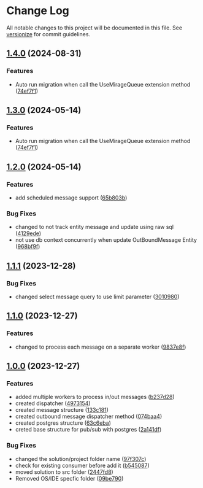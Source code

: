 # Change Log

All notable changes to this project will be documented in this file. See [versionize](https://github.com/versionize/versionize) for commit guidelines.

<a name="1.4.0"></a>
## [1.4.0](https://www.github.com/Beeposts/mirage-queue/releases/tag/v1.4.0) (2024-08-31)

### Features

* Auto run migration when call the UseMirageQueue extension method ([74ef7f1](https://www.github.com/Beeposts/mirage-queue/commit/74ef7f17189a2fd5e43d1693defd173c48bcbdba))

<a name="1.3.0"></a>
## [1.3.0](https://www.github.com/inova-notas/mirage-queue/releases/tag/v1.3.0) (2024-05-14)

### Features

* Auto run migration when call the UseMirageQueue extension method ([74ef7f1](https://www.github.com/inova-notas/mirage-queue/commit/74ef7f17189a2fd5e43d1693defd173c48bcbdba))

<a name="1.2.0"></a>
## [1.2.0](https://www.github.com/inova-notas/mirage-queue/releases/tag/v1.2.0) (2024-05-14)

### Features

* add scheduled message support ([65b803b](https://www.github.com/inova-notas/mirage-queue/commit/65b803be4e7d0ea069cf028f2ced54812e2decfb))

### Bug Fixes

* changed to not track entity message and update using raw sql ([4129ede](https://www.github.com/inova-notas/mirage-queue/commit/4129ede7ec8a3a4b8501a262d5ac90ed986e2c79))
* not use db context concurrently when update OutBoundMessage Entity ([968bf9f](https://www.github.com/inova-notas/mirage-queue/commit/968bf9fa8073e662d93911f12f7e26f6938b7608))

<a name="1.1.1"></a>
## [1.1.1](https://www.github.com/Beeposts/mirage-queue/releases/tag/v1.1.1) (2023-12-28)

### Bug Fixes

* changed select message query to use limit parameter ([3010980](https://www.github.com/Beeposts/mirage-queue/commit/3010980e2572b565e2c488d61b20d34b2a8e1b47))

<a name="1.1.0"></a>
## [1.1.0](https://www.github.com/Beeposts/mirage-queue/releases/tag/v1.1.0) (2023-12-27)

### Features

* changed to process each message on a separate worker ([9837e8f](https://www.github.com/Beeposts/mirage-queue/commit/9837e8f355c74351f9ca52fa722b8342c4699897))

<a name="1.0.0"></a>
## [1.0.0](https://www.github.com/Beeposts/mirage-queue/releases/tag/v1.0.0) (2023-12-27)

### Features

* added multiple workers to process in/out messages ([b237d28](https://www.github.com/Beeposts/mirage-queue/commit/b237d28c2d92a7a5bcb68a7aac229c9fb4d2b228))
* created dispatcher ([4973154](https://www.github.com/Beeposts/mirage-queue/commit/4973154b33dbe8788990797e257b105b9dd8c561))
* created message structure ([133c181](https://www.github.com/Beeposts/mirage-queue/commit/133c1816d0b833d394ffb559b4c941a0b6401ba6))
* created outbound message dispatcher method ([074baa4](https://www.github.com/Beeposts/mirage-queue/commit/074baa425a0e5b7023e9378df6977217e48580a3))
* created postgres structure ([63c6eba](https://www.github.com/Beeposts/mirage-queue/commit/63c6eba45d2a66d9d41e7366c73d7afe61b9aab8))
* creted base structure for pub/sub with postgres ([2a141df](https://www.github.com/Beeposts/mirage-queue/commit/2a141df49583bfb3dc2a6cf61d33f0592373d9bb))

### Bug Fixes

* changed the solution/project folder name ([97f307c](https://www.github.com/Beeposts/mirage-queue/commit/97f307c2bb7cf845fd00d64ac578dcf7bafe3ade))
* check for existing consumer before add it ([b545087](https://www.github.com/Beeposts/mirage-queue/commit/b545087cca7eea01ab9d9ebe9aebe3f5f5328725))
* moved solution to src folder ([2447fd8](https://www.github.com/Beeposts/mirage-queue/commit/2447fd8babfe2064b0a9b945acff59a43aebb244))
* Removed OS/IDE specfic folder ([09be790](https://www.github.com/Beeposts/mirage-queue/commit/09be790da8b10817b13194ec45721210d773e2ba))

